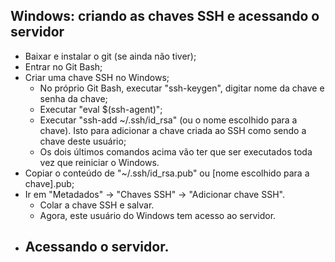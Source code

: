 ## Windows: criando as chaves SSH e acessando o servidor

- Baixar e instalar o git (se ainda não tiver);
- Entrar no Git Bash;
- Criar uma chave SSH no Windows;
    - No próprio Git Bash, executar "ssh-keygen", digitar nome da chave e senha da chave;
    - Executar "eval $(ssh-agent)";
    - Executar "ssh-add ~/.ssh/id_rsa" (ou o nome escolhido para a chave). Isto para adicionar a chave criada ao SSH como sendo a chave deste usuário;
    - Os dois últimos comandos acima vão ter que ser executados toda vez que reiniciar o Windows.
- Copiar o conteúdo de "~/.ssh/id_rsa.pub" ou [nome escolhido para a chave].pub;
- Ir em "Metadados" -> "Chaves SSH" -> "Adicionar chave SSH".
    - Colar a chave SSH e salvar.
    - Agora, este usuário do Windows tem acesso ao servidor.
- Acessando o servidor.
    - 